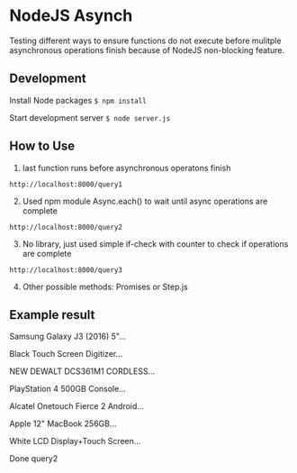 # NodeJS Asynch #

Testing different ways to ensure functions do not execute before mulitple asynchronous operations finish because of NodeJS non-blocking feature.

## Development ##

Install Node packages
`$ npm install`

Start development server
`$ node server.js`

## How to Use ##

1. last function runs before asynchronous operatons finish

`http://localhost:8000/query1`

2. Used npm module Async.each() to wait until async operations are complete

`http://localhost:8000/query2`

3. No library, just used simple if-check with counter to check if operations are complete

`http://localhost:8000/query3`

4. Other possible methods: Promises or Step.js

## Example result ##
Samsung Galaxy J3 (2016) 5"...

Black Touch Screen Digitizer...

NEW DEWALT DCS361M1 CORDLESS...

PlayStation 4 500GB Console...

Alcatel Onetouch Fierce 2 Android...

Apple 12" MacBook 256GB...

White LCD Display+Touch Screen...

Done query2

